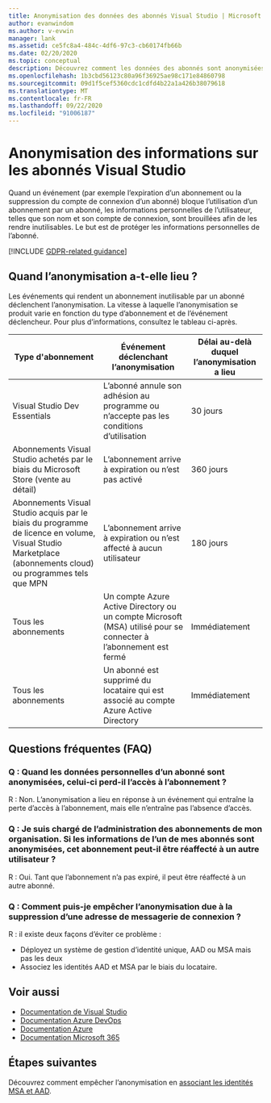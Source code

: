 ```yaml
---
title: Anonymisation des données des abonnés Visual Studio | Microsoft Docs
author: evanwindom
ms.author: v-evwin
manager: lank
ms.assetid: ce5fc8a4-484c-4df6-97c3-cb60174fb66b
ms.date: 02/20/2020
ms.topic: conceptual
description: Découvrez comment les données des abonnés sont anonymisées quand l’accès aux abonnements est perdu.
ms.openlocfilehash: 1b3cbd56123c80a96f36925ae98c171e84860798
ms.sourcegitcommit: 09d1f5cef5360cdc1cdfd4b22a1a426b38079618
ms.translationtype: MT
ms.contentlocale: fr-FR
ms.lasthandoff: 09/22/2020
ms.locfileid: "91006187"
---
```

# <a name="anonymization-of-visual-studio-subscriber-information"></a>Anonymisation des informations sur les abonnés Visual Studio
Quand un événement (par exemple l’expiration d’un abonnement ou la suppression du compte de connexion d’un abonné) bloque l’utilisation d’un abonnement par un abonné, les informations personnelles de l’utilisateur, telles que son nom et son compte de connexion, sont brouillées afin de les rendre inutilisables.  Le but est de protéger les informations personnelles de l’abonné.

[!INCLUDE [GDPR-related guidance](includes/gdpr-intro-sentence.md)]

## <a name="when-does-anonymization-occur"></a>Quand l’anonymisation a-t-elle lieu ?
Les événements qui rendent un abonnement inutilisable par un abonné déclenchent l’anonymisation.  La vitesse à laquelle l’anonymisation se produit varie en fonction du type d’abonnement et de l’événement déclencheur. Pour plus d’informations, consultez le tableau ci-après.

| Type d'abonnement                                                                                                                       | Événement déclenchant l’anonymisation                                                                                                     | Délai au-delà duquel l’anonymisation a lieu |
|-----------------------------------------------------------------------------------------------------------------------------------------|------------------------------------------------------------------------------------------------------------|---------------------------|
| Visual Studio Dev Essentials                                                                                                            | L’abonné annule son adhésion au programme ou n’accepte pas les conditions d’utilisation                                    | 30 jours               |
| Abonnements Visual Studio achetés par le biais du Microsoft Store (vente au détail)                                                                      | L’abonnement arrive à expiration ou n’est pas activé                                                                   | 360 jours                  |
| Abonnements Visual Studio acquis par le biais du programme de licence en volume, Visual Studio Marketplace (abonnements cloud) ou programmes tels que MPN | L’abonnement arrive à expiration ou n’est affecté à aucun utilisateur                                                          | 180 jours                  |
| Tous les abonnements                                                                                                                       | Un compte Azure Active Directory ou un compte Microsoft (MSA) utilisé pour se connecter à l’abonnement est fermé | Immédiatement               |
| Tous les abonnements                                                                                                                       | Un abonné est supprimé du locataire qui est associé au compte Azure Active Directory                                | Immédiatement               |

## <a name="faq"></a>Questions fréquentes (FAQ)
### <a name="q--does-the-anonymization-of-the-subscribers-personal-information-cause-them-to-lose-access-to-the-subscription"></a>Q : Quand les données personnelles d’un abonné sont anonymisées, celui-ci perd-il l’accès à l’abonnement ?
R : Non.  L’anonymisation a lieu en réponse à un événement qui entraîne la perte d’accès à l’abonnement, mais elle n’entraîne pas l’absence d’accès.

### <a name="q--im-an-administrator-for-my-organizations-subscriptions--if-one-of-my-subscribers-information-is-anonymized-can-that-subscription-be-reassigned-to-another-user"></a>Q : Je suis chargé de l’administration des abonnements de mon organisation.  Si les informations de l’un de mes abonnés sont anonymisées, cet abonnement peut-il être réaffecté à un autre utilisateur ?
R : Oui. Tant que l’abonnement n’a pas expiré, il peut être réaffecté à un autre abonné.

### <a name="q-how-can-i-prevent-anonymization-caused-by-deleting-a-sign-in-email-address"></a>Q : Comment puis-je empêcher l’anonymisation due à la suppression d’une adresse de messagerie de connexion ?
R : il existe deux façons d’éviter ce problème :
- Déployez un système de gestion d’identité unique, AAD ou MSA mais pas les deux  
- Associez les identités AAD et MSA par le biais du locataire. 

## <a name="see-also"></a>Voir aussi
- [Documentation de Visual Studio](/visualstudio/)
- [Documentation Azure DevOps](/azure/devops/)
- [Documentation Azure](/azure/)
- [Documentation Microsoft 365](/microsoft-365/)

## <a name="next-steps"></a>Étapes suivantes
Découvrez comment empêcher l’anonymisation en [associant les identités MSA et AAD](/azure/active-directory/b2b/add-users-administrator).